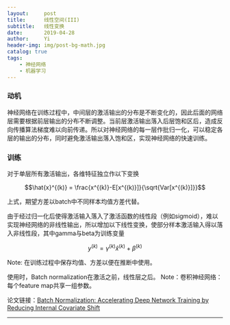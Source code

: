 ```yaml
---
layout:     post
title:      线性空间(III)
subtitle:   线性变换
date:       2019-04-28
author:     Yi
header-img: img/post-bg-math.jpg
catalog: true
tags:
    - 神经网络
    - 机器学习
---
```

### 动机
神经网络在训练过程中，中间层的激活输出的分布是不断变化的，因此后面的网络层需要根据前层输出的分布不断调整。当前层激活输出落入后层饱和区后，造成反向传播算法梯度难以向前传递。所以对神经网络的每一层作批归一化，可以稳定各层的输出的分布，同时避免激活输出落入饱和区，实现神经网络的快速训练。

### 训练
对于单层所有激活输出，各维特征独立作以下变换

```math
\hat{x}^{(k)} = \frac{x^{(k)}-E[x^{(k)}]}{\sqrt{Var[x^{(k)}]}}
```

上式，期望方差以batch中不同样本均值方差代替。

由于经过归一化后使得激活输入落入了激活函数的线性段（例如sigmoid），难以实现神经网络的非线性输出，所以增加以下线性变换，使部分样本激活输入得以落入非线性段，其中gamma与beta为训练变量
```math
y^{(k)}=\gamma^{(k)}\hat{x}^{(k)} + \beta^{(k)}
```


Note: 在训练过程中保存均值、方差以便在推断中使用。



使用时，Batch normalization在激活之前，线性层之后。
Note：卷积神经网络：每个feature map共享一组参数。

论文链接：[Batch Normalization: Accelerating Deep Network Training by Reducing Internal Covariate Shift](http://de.arxiv.org/pdf/1502.03167)

---
